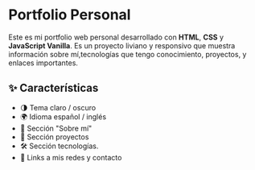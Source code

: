 # Portfolio Personal

Este es mi portfolio web personal desarrollado con **HTML**, **CSS** y **JavaScript Vanilla**. Es un proyecto liviano y responsivo que muestra información sobre mí,tecnologías que tengo conocimiento, proyectos, y enlaces importantes.

## ✨ Características

- 🌗 Tema claro / oscuro
- 🌍 Idioma español / inglés
- 👤 Sección "Sobre mí"
- 💼 Sección proyectos
- 🛠️ Sección tecnologías.
- 🔗 Links a mis redes y contacto
